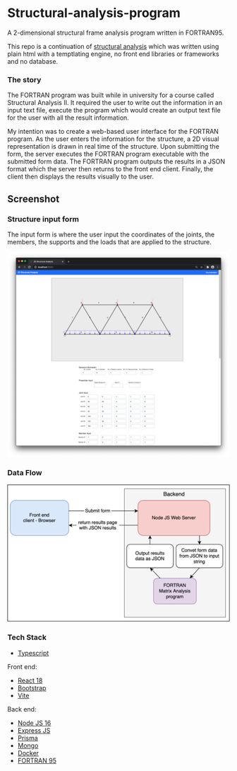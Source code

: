 # Structural-analysis-program

A 2-dimensional structural frame analysis program written in FORTRAN95.

This repo is a continuation of [structural analysis](https://github.com/FredLavoie/structural-analysis) which was written using plain html with a temptlating engine, no front end
libraries or frameworks and no database.

### The story

The FORTRAN program was built while in university for a course called Structural Analysis II. It required the user to write out the information in an input text file, execute the
program which would create an output text file for the user with all the result information.

My intention was to create a web-based user interface for the FORTRAN program. As the user enters the information for the structure, a 2D visual representation is drawn in real
time of the structure. Upon submitting the form, the server executes the FORTRAN program executable with the submitted form data. The FORTRAN program outputs the results in a JSON
format which the server then returns to the front end client. Finally, the client then displays the results visually to the user.

## Screenshot

### Structure input form

The input form is where the user input the coordinates of the joints, the members, the supports and the loads that are applied to the structure.

<img src="./docs/input_form.png" width="800">

### Data Flow

<img src="./docs/data_flow.png" width="600">

### Tech Stack

-   [Typescript](https://www.typescriptlang.org/)

Front end:

-   [React 18](https://reactjs.org/)
-   [Bootstrap](https://getbootstrap.com/)
-   [Vite](https://vitejs.dev/)

Back end:

-   [Node JS 16](https://nodejs.org/en/)
-   [Express JS](https://expressjs.com/)
-   [Prisma](https://www.prisma.io/)
-   [Mongo](https://www.mongodb.com/)
-   [Docker](https://www.docker.com/)
-   [FORTRAN 95](https://fortran-lang.org/en/)
